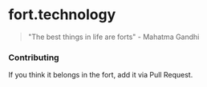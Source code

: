 # fort.technology

> "The best things in life are forts" - Mahatma Gandhi

### Contributing

If you think it belongs in the fort, add it via Pull Request.
